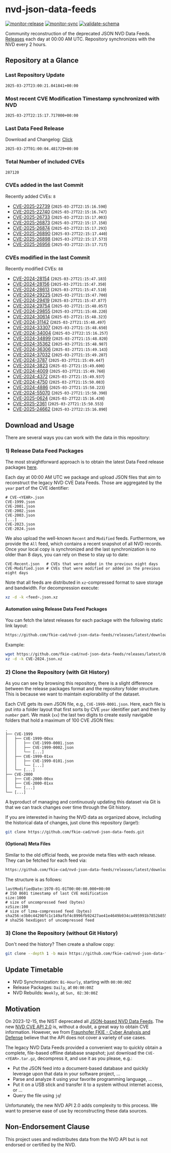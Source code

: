 # nvd-json-data-feeds

[![monitor-release](https://github.com/fkie-cad/nvd-json-data-feeds/actions/workflows/monitor_release.yml/badge.svg)](https://github.com/fkie-cad/nvd-json-data-feeds/actions/workflows/monitor_release.yml)
[![monitor-sync](https://github.com/fkie-cad/nvd-json-data-feeds/actions/workflows/monitor_sync.yml/badge.svg)](https://github.com/fkie-cad/nvd-json-data-feeds/actions/workflows/monitor_sync.yml)
[![validate-schema](https://github.com/fkie-cad/nvd-json-data-feeds/actions/workflows/validate_schema.yml/badge.svg)](https://github.com/fkie-cad/nvd-json-data-feeds/actions/workflows/validate_schema.yml)

Community reconstruction of the deprecated JSON NVD Data Feeds.
[Releases](https://github.com/fkie-cad/nvd-json-data-feeds/releases/latest) each day at 00:00 AM UTC.
Repository synchronizes with the NVD every 2 hours.

## Repository at a Glance

### Last Repository Update

```plain
2025-03-27T23:00:21.041841+00:00
```

### Most recent CVE Modification Timestamp synchronized with NVD

```plain
2025-03-27T22:15:17.717000+00:00
```

### Last Data Feed Release

Download and Changelog: [Click](https://github.com/fkie-cad/nvd-json-data-feeds/releases/latest)

```plain
2025-03-27T01:00:04.481729+00:00
```

### Total Number of included CVEs

```plain
287120
```

### CVEs added in the last Commit

Recently added CVEs: `8`

- [CVE-2025-22739](CVE-2025/CVE-2025-227xx/CVE-2025-22739.json) (`2025-03-27T22:15:16.590`)
- [CVE-2025-22740](CVE-2025/CVE-2025-227xx/CVE-2025-22740.json) (`2025-03-27T22:15:16.747`)
- [CVE-2025-26733](CVE-2025/CVE-2025-267xx/CVE-2025-26733.json) (`2025-03-27T22:15:17.003`)
- [CVE-2025-26873](CVE-2025/CVE-2025-268xx/CVE-2025-26873.json) (`2025-03-27T22:15:17.150`)
- [CVE-2025-26874](CVE-2025/CVE-2025-268xx/CVE-2025-26874.json) (`2025-03-27T22:15:17.293`)
- [CVE-2025-26890](CVE-2025/CVE-2025-268xx/CVE-2025-26890.json) (`2025-03-27T22:15:17.440`)
- [CVE-2025-26898](CVE-2025/CVE-2025-268xx/CVE-2025-26898.json) (`2025-03-27T22:15:17.573`)
- [CVE-2025-26956](CVE-2025/CVE-2025-269xx/CVE-2025-26956.json) (`2025-03-27T22:15:17.717`)


### CVEs modified in the last Commit

Recently modified CVEs: `88`

- [CVE-2024-28154](CVE-2024/CVE-2024-281xx/CVE-2024-28154.json) (`2025-03-27T21:15:47.183`)
- [CVE-2024-28156](CVE-2024/CVE-2024-281xx/CVE-2024-28156.json) (`2025-03-27T21:15:47.350`)
- [CVE-2024-28613](CVE-2024/CVE-2024-286xx/CVE-2024-28613.json) (`2025-03-27T21:15:47.510`)
- [CVE-2024-29225](CVE-2024/CVE-2024-292xx/CVE-2024-29225.json) (`2025-03-27T21:15:47.700`)
- [CVE-2024-29419](CVE-2024/CVE-2024-294xx/CVE-2024-29419.json) (`2025-03-27T21:15:47.877`)
- [CVE-2024-29754](CVE-2024/CVE-2024-297xx/CVE-2024-29754.json) (`2025-03-27T21:15:48.057`)
- [CVE-2024-29855](CVE-2024/CVE-2024-298xx/CVE-2024-29855.json) (`2025-03-27T21:15:48.220`)
- [CVE-2024-30614](CVE-2024/CVE-2024-306xx/CVE-2024-30614.json) (`2025-03-27T21:15:48.323`)
- [CVE-2024-31142](CVE-2024/CVE-2024-311xx/CVE-2024-31142.json) (`2025-03-27T21:15:48.497`)
- [CVE-2024-33307](CVE-2024/CVE-2024-333xx/CVE-2024-33307.json) (`2025-03-27T21:15:48.650`)
- [CVE-2024-34004](CVE-2024/CVE-2024-340xx/CVE-2024-34004.json) (`2025-03-27T22:15:16.257`)
- [CVE-2024-34899](CVE-2024/CVE-2024-348xx/CVE-2024-34899.json) (`2025-03-27T21:15:48.820`)
- [CVE-2024-35362](CVE-2024/CVE-2024-353xx/CVE-2024-35362.json) (`2025-03-27T21:15:48.987`)
- [CVE-2024-36306](CVE-2024/CVE-2024-363xx/CVE-2024-36306.json) (`2025-03-27T21:15:49.143`)
- [CVE-2024-37032](CVE-2024/CVE-2024-370xx/CVE-2024-37032.json) (`2025-03-27T21:15:49.287`)
- [CVE-2024-3787](CVE-2024/CVE-2024-37xx/CVE-2024-3787.json) (`2025-03-27T21:15:49.447`)
- [CVE-2024-3823](CVE-2024/CVE-2024-38xx/CVE-2024-3823.json) (`2025-03-27T21:15:49.600`)
- [CVE-2024-4009](CVE-2024/CVE-2024-40xx/CVE-2024-4009.json) (`2025-03-27T21:15:49.760`)
- [CVE-2024-4372](CVE-2024/CVE-2024-43xx/CVE-2024-4372.json) (`2025-03-27T21:15:49.937`)
- [CVE-2024-4750](CVE-2024/CVE-2024-47xx/CVE-2024-4750.json) (`2025-03-27T21:15:50.083`)
- [CVE-2024-4886](CVE-2024/CVE-2024-48xx/CVE-2024-4886.json) (`2025-03-27T21:15:50.223`)
- [CVE-2024-55070](CVE-2024/CVE-2024-550xx/CVE-2024-55070.json) (`2025-03-27T21:15:50.390`)
- [CVE-2025-0624](CVE-2025/CVE-2025-06xx/CVE-2025-0624.json) (`2025-03-27T22:15:16.430`)
- [CVE-2025-2361](CVE-2025/CVE-2025-23xx/CVE-2025-2361.json) (`2025-03-27T21:15:50.553`)
- [CVE-2025-24662](CVE-2025/CVE-2025-246xx/CVE-2025-24662.json) (`2025-03-27T22:15:16.890`)


## Download and Usage

There are several ways you can work with the data in this repository:

### 1) Release Data Feed Packages

The most straightforward approach is to obtain the latest Data Feed release packages [here](https://github.com/fkie-cad/nvd-json-data-feeds/releases/latest).

Each day at 00:00 AM UTC we package and upload JSON files that aim to reconstruct the legacy NVD CVE Data Feeds.
Those are aggregated by the `year` part of the CVE identifier:

```
# CVE-<YEAR>.json
CVE-1999.json
CVE-2001.json
CVE-2002.json
CVE-2003.json
[...]
CVE-2023.json
CVE-2024.json
```

We also upload the well-known `Recent` and `Modified` feeds.
Furthermore, we provide the `All` feed, which contains a recent snapshot of all NVD records.
Once your local copy is synchronized and the last synchronization is no older than 8 days, you can rely on these to stay up to date:

```plain
CVE-Recent.json   # CVEs that were added in the previous eight days
CVE-Modified.json # CVEs that were modified or added in the previous eight days
```

Note that all feeds are distributed in `xz`-compressed format to save storage and bandwidth.
For decompression execute:

```sh
xz -d -k <feed>.json.xz
```

#### Automation using Release Data Feed Packages

You can fetch the latest releases for each package with the following static link layout:

```sh
https://github.com/fkie-cad/nvd-json-data-feeds/releases/latest/download/CVE-<YEAR>.json.xz
```

Example:

```sh
wget https://github.com/fkie-cad/nvd-json-data-feeds/releases/latest/download/CVE-2024.json.xz
xz -d -k CVE-2024.json.xz
```

### 2) Clone the Repository (with Git History)

As you can see by browsing this repository, there is a slight difference between the release packages format and the repository folder structure.
This is because we want to maintain explorability of the dataset.

Each CVE gets its own JSON file, e.g., `CVE-1999-0001.json`.
Here, each file is put into a folder layout that first sorts by CVE `year` identifier part and then by `number` part.
We mask (`xx`) the last two digits to create easily navigable folders that hold a maximum of 100 CVE JSON files:

```plain
.
├── CVE-1999
│   ├── CVE-1999-00xx
│   │   ├── CVE-1999-0001.json
│   │   ├── CVE-1999-0002.json
│   │   └── [...]
│   ├── CVE-1999-01xx
│   │   ├── CVE-1999-0101.json
│   │   └── [...]
│   └── [...]
├── CVE-2000
│   ├── CVE-2000-00xx
│   ├── CVE-2000-01xx
│   └── [...]
└── [...]
```

A byproduct of managing and continuously updating this dataset via Git is that we can track changes over time through the Git history.

If you are interested in having the NVD data as organized above, including the historical data of changes, just clone this repository (large!):

```sh
git clone https://github.com/fkie-cad/nvd-json-data-feeds.git
```

#### (Optional) Meta Files

Similar to the old official feeds, we provide meta files with each release. They can be fetched for each feed via:

```sh
https://github.com/fkie-cad/nvd-json-data-feeds/releases/latest/download/CVE-<YEAR>.meta
```

The structure is as follows:

```plain
lastModifiedDate:1970-01-01T00:00:00.000+00:00                          # ISO 8601 timestamp of last CVE modification
size:1000                                                               # size of uncompressed feed (bytes)
xzSize:100                                                              # size of lzma-compressed feed (bytes)
sha256:e3b0c44298fc1c149afbf4c8996fb92427ae41e4649b934ca495991b7852b855 # sha256 hexdigest of uncompressed feed
```

### 3) Clone the Repository (without Git History)

Don't need the history? Then create a shallow copy:

```sh
git clone --depth 1 -b main https://github.com/fkie-cad/nvd-json-data-feeds.git
```


## Update Timetable

* NVD Synchronization: `Bi-Hourly`, starting with `00:00:00Z`
* Release Packages: `Daily`, at `00:00:00Z`
* NVD Rebuilds: `Weekly`, at `Sun, 02:30:00Z`


## Motivation

On 2023-12-15, the NIST deprecated all [JSON-based NVD Data Feeds](https://nvd.nist.gov/vuln/data-feeds#divRetirementBanner-1).
The new [NVD CVE API 2.0](https://nvd.nist.gov/developers/vulnerabilities) is, without a doubt, a great way to obtain CVE information.
However, we from [Fraunhofer FKIE - Cyber Analysis and Defense](https://www.fkie.fraunhofer.de/en/departments/cad.html) believe that the API does not cover a variety of use cases.

The legacy NVD Data Feeds provided a convenient way to quickly obtain a complete, file-based offline database snapshot; just download the `CVE-<YEAR>.tar.gz`, decompress it, and use it as you please, e.g.:

- Put the JSON feed into a document-based database and quickly leverage upon that data in your software project, ...
- Parse and analyze it using your favorite programming language, ...
- Put it on a USB stick and transfer it to a system without internet access, or ...
- Query the file using `jq`!

Unfortunately, the new NVD API 2.0 adds complexity to this process.
We want to preserve ease of use by reconstructing these data sources.

## Non-Endorsement Clause

This project uses and redistributes data from the NVD API but is not endorsed or certified by the NVD.